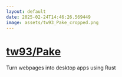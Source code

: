 ```yaml
---
layout: default
date: 2025-02-24T14:46:26.569449
image: assets/tw93_Pake_cropped.png
---
```


# [tw93/Pake](https://github.com/tw93/Pake)

Turn webpages into desktop apps using Rust
